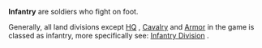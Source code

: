 **Infantry** are soldiers who fight on foot.

Generally, all land divisions except [HQ](/wiki/HQ "HQ") ,
[Cavalry](/wiki/Cavalry "Cavalry") and
[Armor](/wiki/index.php?title=Armor&action=edit&redlink=1 "Armor (page does not exist)")
in the game is classed as infantry, more specifically see: [Infantry
Division](/wiki/Infantry_Division "Infantry Division") .
